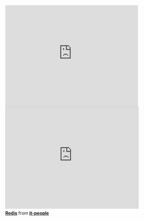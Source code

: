 <iframe width="420" height="320" src="http://www.youtube.com/embed/TAowGjrW2Fo" frameborder="0" allowfullscreen></iframe>

<div class="presentation">
<iframe src="http://www.slideshare.net/slideshow/embed_code/16969839" width="420" height="320" frameborder="0" marginwidth="0" marginheight="0" scrolling="no" style="border:1px solid #CCC;border-width:1px 1px 0;margin-bottom:5px" allowfullscreen webkitallowfullscreen mozallowfullscreen> </iframe>
<div style="margin-bottom:5px"> <strong> <a href="http://www.slideshare.net/it-people/redis-the-hackers-database" title="Redis" target="_blank">Redis</a> </strong> from <strong><a href="http://www.slideshare.net/it-people" target="_blank">it-people</a></strong></div>
</div>
